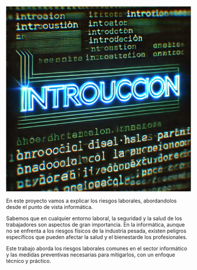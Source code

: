 ![Introducción](img/Introduccion.jpg)

<p align="justify">

En este proyecto vamos a explicar los riesgos laborales, abordandolos desde el punto de vista informática. 

Sabemos que en cualquier entorno laboral, la seguridad y la salud de los trabajadores son aspectos de gran importancia. En la informática, 
aunque no se enfrenta a los riesgos físicos de la industria pesada, existen peligros específicos que pueden afectar la salud y el 
bienestarde los profesionales. 

Este trabajo aborda los riesgos laborales comunes en el sector informático y las medidas preventivas necesarias para mitigarlos, con un 
enfoque técnico y práctico.
</p>
